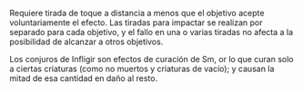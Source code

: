 Requiere tirada de toque a distancia a menos que el objetivo acepte voluntariamente el efecto. Las tiradas para impactar se realizan por separado para cada objetivo, y el fallo en una o varias tiradas no afecta a la posibilidad de alcanzar a otros objetivos.

Los conjuros de Infligir son efectos de curación de Sm, or lo que curan solo a ciertas criaturas (como no muertos y criaturas de vacío); y causan la mitad de esa cantidad en daño al resto.
